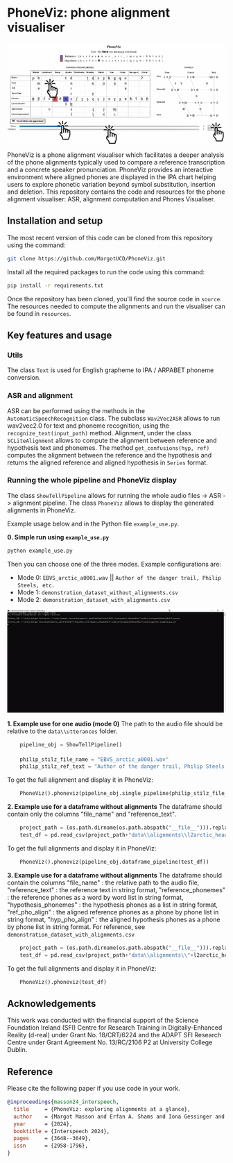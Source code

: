 # PhoneViz: phone alignment visualiser

![Screenshot of PhoneViz with annotations showing where to interact with the tool.](phoneviz_screenshot.png)

PhoneViz is a phone alignment visualiser which facilitates a deeper analysis of the phone alignments typically used to compare a reference transcription and a concrete speaker pronunciation. PhoneViz provides an interactive environment where aligned phones are displayed in the IPA chart helping users to explore phonetic variation beyond symbol substitution, insertion and deletion. This repository contains the code and resources for the phone alignment visualiser: ASR, alignment computation and Phones Visualiser.

## Installation and setup

The most recent version of this code can be cloned from this repository using the command:

```bash
git clone https://github.com/MargotUCD/PhoneViz.git
```

Install all the required packages to run the code using this command:

```bash
pip install -r requirements.txt
```

Once the repository has been cloned, you'll find the source code in `source`. The resources needed to compute the alignments and run the visualiser can be found in `resources`. 

## Key features and usage

### Utils

The class ```Text``` is used for English grapheme to IPA / ARPABET phoneme conversion.

### ASR and alignment

ASR can be performed using the methods in the ```AutomaticSpeechRecognition``` class. The subclass ```Wav2Vec2ASR``` allows to run wav2vec2.0 for text and phoneme recognition, using the ```recognize_text(input_path)``` method. Alignment, under the class ```SCLiteAlignment``` allows to compute the alignment between reference and hypothesis text and phonemes. The method ```get_confusions(hyp, ref)``` computes the alignment between the reference and the hypothesis and returns the aligned reference and aligned hypothesis in ```Series``` format.

### Running the whole pipeline and PhoneViz display

The class ```ShowTellPipeline``` allows for running the whole audio files -> ASR -> alignment pipeline. The class ```PhoneViz``` allows to display the generated alignments in PhoneViz.

Example usage below and in the Python file ```example_use.py```.

**0. Simple run using ```example_use.py```**
```bash
python example_use.py
```
Then you can choose one of the three modes. Example configurations are:
* Mode 0: ```EBVS_arctic_a0001.wav``` || ```Author of the danger trail, Philip Steels, etc.```
* Mode 1: ```demonstration_dataset_without_alignments.csv```
* Mode 2: ```demonstration_dataset_with_alignments.csv```

![GIF showing the run of PhoneViz from the demo run file.](example_run.gif)

**1. Example use for one audio (mode 0)**
The path to the audio file should be relative to the ```data\\utterances``` folder.
```python
    pipeline_obj = ShowTellPipeline()

    philip_stilz_file_name = "EBVS_arctic_a0001.wav"
    philip_stilz_ref_text = "Author of the danger trail, Philip Steels, etc."
```
To get the full alignment and display it in PhoneViz:
```python
    PhoneViz().phoneviz(pipeline_obj.single_pipeline(philip_stilz_file_name,philip_stilz_ref_text))
```
**2. Example use for a dataframe without alignments**
The dataframe should contain only the columns "file_name" and "reference_text".
```python
    project_path = (os.path.dirname(os.path.abspath("__file__"))).replace("source", "")
    test_df = pd.read_csv(project_path+"data\\alignments\\l2arctic_head_without.csv")
```
To get the full alignments and display it in PhoneViz:
```python
    PhoneViz().phoneviz(pipeline_obj.dataframe_pipeline(test_df))
```
**3. Example use for a dataframe without alignments**
The dataframe should contain the columns 
                    "file_name" : the relative path to the audio file,
                    "reference_text" : the reference text in string format,
                    "reference_phonemes" : the reference phones as a word by word list in string format, 
                    "hypothesis_phonemes" : the hypothesis phones as a list in string format, 
                    "ref_pho_align" : the aligned reference phones as a phone by phone list in string format, 
                    "hyp_pho_align" : the aligned hypothesis phones as a phone by phone list in string format.
For reference, see ```demonstration_dataset_with_alignments.csv```
```python
    project_path = (os.path.dirname(os.path.abspath("__file__"))).replace("source", "")
    test_df = pd.read_csv(project_path+"data\\alignments\\"+l2arctic_head_with.csv")
```
To get the full alignments and display it in PhoneViz:
```python
    PhoneViz().phoneviz(test_df)
```

## Acknowledgements
This work was conducted with the financial support of the Science Foundation Ireland (SFI) Centre for Research Training in Digitally-Enhanced Reality (d-real) under Grant No. 18/CRT/6224 and the ADAPT SFI Research Centre under Grant Agreement No. 13/RC/2106 P2 at University College Dublin.

## Reference
Please cite the following paper if you use code in your work.
```BibTex
@inproceedings{masson24_interspeech,
  title     = {PhoneViz: exploring alignments at a glance},
  author    = {Margot Masson and Erfan A. Shams and Iona Gessinger and Julie Carson-Berndsen},
  year      = {2024},
  booktitle = {Interspeech 2024},
  pages     = {3648--3649},
  issn      = {2958-1796},
}
```
